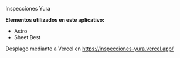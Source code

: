 Inspecciones Yura

**Elementos utilizados en este aplicativo:**
  - Astro
  - Sheet Best

Desplago mediante a Vercel en https://inspecciones-yura.vercel.app/
